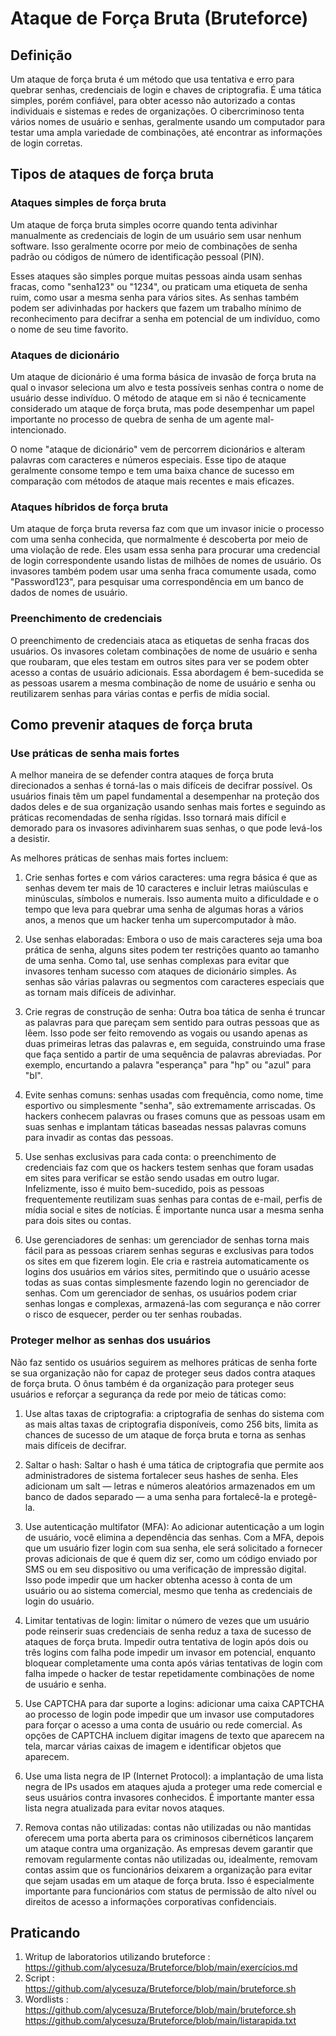 # Ataque de Força Bruta (Bruteforce)

<h2> Definição </h2> 

Um ataque de força bruta é um método que usa tentativa e erro para quebrar senhas, credenciais de login e chaves de criptografia. É uma tática simples, porém confiável, para obter acesso não autorizado a contas individuais e sistemas e redes de organizações. O cibercriminoso tenta vários nomes de usuário e senhas, geralmente usando um computador para testar uma ampla variedade de combinações, até encontrar as informações de login corretas.

<h2> Tipos de ataques de força bruta </h2> 

<h3> Ataques simples de força bruta </h3>

Um ataque de força bruta simples ocorre quando tenta adivinhar manualmente as credenciais de login de um usuário sem usar nenhum software. Isso geralmente ocorre por meio de combinações de senha padrão ou códigos de número de identificação pessoal (PIN). 

Esses ataques são simples porque muitas pessoas ainda usam senhas fracas, como "senha123" ou "1234", ou praticam uma etiqueta de senha ruim, como usar a mesma senha para vários sites. As senhas também podem ser adivinhadas por hackers que fazem um trabalho mínimo de reconhecimento para decifrar a senha em potencial de um indivíduo, como o nome de seu time favorito.

<h3> Ataques de dicionário </h3>

Um ataque de dicionário é uma forma básica de invasão de força bruta na qual o invasor seleciona um alvo e testa possíveis senhas contra o nome de usuário desse indivíduo. O método de ataque em si não é tecnicamente considerado um ataque de força bruta, mas pode desempenhar um papel importante no processo de quebra de senha de um agente mal-intencionado. 

O nome "ataque de dicionário" vem de percorrem dicionários e alteram palavras com caracteres e números especiais. Esse tipo de ataque geralmente consome tempo e tem uma baixa chance de sucesso em comparação com métodos de ataque mais recentes e mais eficazes.

<h3> Ataques híbridos de força bruta </h3>

Um ataque de força bruta reversa faz com que um invasor inicie o processo com uma senha conhecida, que normalmente é descoberta por meio de uma violação de rede. Eles usam essa senha para procurar uma credencial de login correspondente usando listas de milhões de nomes de usuário. Os invasores também podem usar uma senha fraca comumente usada, como "Password123", para pesquisar uma correspondência em um banco de dados de nomes de usuário.

<h3> Preenchimento de credenciais </h3>

O preenchimento de credenciais ataca as etiquetas de senha fracas dos usuários. Os invasores coletam combinações de nome de usuário e senha que roubaram, que eles testam em outros sites para ver se podem obter acesso a contas de usuário adicionais. Essa abordagem é bem-sucedida se as pessoas usarem a mesma combinação de nome de usuário e senha ou reutilizarem senhas para várias contas e perfis de mídia social.



<h2> Como prevenir ataques de força bruta </h2> 

<h3> Use práticas de senha mais fortes </h3>
A melhor maneira de se defender contra ataques de força bruta direcionados a senhas é torná-las o mais difíceis de decifrar possível. Os usuários finais têm um papel fundamental a desempenhar na proteção dos dados deles e de sua organização usando senhas mais fortes e seguindo as práticas recomendadas de senha rígidas. Isso tornará mais difícil e demorado para os invasores adivinharem suas senhas, o que pode levá-los a desistir. 

As melhores práticas de senhas mais fortes incluem:

1. Crie senhas fortes e com vários caracteres: uma regra básica é que as senhas devem ter mais de 10 caracteres e incluir letras maiúsculas e minúsculas, símbolos e numerais. Isso aumenta muito a dificuldade e o tempo que leva para quebrar uma senha de algumas horas a vários anos, a menos que um hacker tenha um supercomputador à mão.

2. Use senhas elaboradas: Embora o uso de mais caracteres seja uma boa prática de senha, alguns sites podem ter restrições quanto ao tamanho de uma senha. Como tal, use senhas complexas para evitar que invasores tenham sucesso com ataques de dicionário simples. As senhas são várias palavras ou segmentos com caracteres especiais que as tornam mais difíceis de adivinhar.

3. Crie regras de construção de senha: Outra boa tática de senha é truncar as palavras para que pareçam sem sentido para outras pessoas que as lêem. Isso pode ser feito removendo as vogais ou usando apenas as duas primeiras letras das palavras e, em seguida, construindo uma frase que faça sentido a partir de uma sequência de palavras abreviadas. Por exemplo, encurtando a palavra "esperança" para "hp" ou "azul" para "bl". 

4. Evite senhas comuns: senhas usadas com frequência, como nome, time esportivo ou simplesmente "senha", são extremamente arriscadas. Os hackers conhecem palavras ou frases comuns que as pessoas usam em suas senhas e implantam táticas baseadas nessas palavras comuns para invadir as contas das pessoas.

5. Use senhas exclusivas para cada conta: o preenchimento de credenciais faz com que os hackers testem senhas que foram usadas em sites para verificar se estão sendo usadas em outro lugar. Infelizmente, isso é muito bem-sucedido, pois as pessoas frequentemente reutilizam suas senhas para contas de e-mail, perfis de mídia social e sites de notícias. É importante nunca usar a mesma senha para dois sites ou contas.

6. Use gerenciadores de senhas: um gerenciador de senhas torna mais fácil para as pessoas criarem senhas seguras e exclusivas para todos os sites em que fizerem login. Ele cria e rastreia automaticamente os logins dos usuários em vários sites, permitindo que o usuário acesse todas as suas contas simplesmente fazendo login no gerenciador de senhas. Com um gerenciador de senhas, os usuários podem criar senhas longas e complexas, armazená-las com segurança e não correr o risco de esquecer, perder ou ter senhas roubadas.

<h3> Proteger melhor as senhas dos usuários </h3>

Não faz sentido os usuários seguirem as melhores práticas de senha forte se sua organização não for capaz de proteger seus dados contra ataques de força bruta. O ônus também é da organização para proteger seus usuários e reforçar a segurança da rede por meio de táticas como: 

1. Use altas taxas de criptografia: a criptografia de senhas do sistema com as mais altas taxas de criptografia disponíveis, como 256 bits, limita as chances de sucesso de um ataque de força bruta e torna as senhas mais difíceis de decifrar.

2. Saltar o hash: Saltar o hash é uma tática de criptografia que permite aos administradores de sistema fortalecer seus hashes de senha. Eles adicionam um salt — letras e números aleatórios armazenados em um banco de dados separado — a uma senha para fortalecê-la e protegê-la.

3. Use autenticação multifator (MFA): Ao adicionar autenticação a um login de usuário, você elimina a dependência das senhas. Com a MFA, depois que um usuário fizer login com sua senha, ele será solicitado a fornecer provas adicionais de que é quem diz ser, como um código enviado por SMS ou em seu dispositivo ou uma verificação de impressão digital. Isso pode impedir que um hacker obtenha acesso à conta de um usuário ou ao sistema comercial, mesmo que tenha as credenciais de login do usuário.

4. Limitar tentativas de login: limitar o número de vezes que um usuário pode reinserir suas credenciais de senha reduz a taxa de sucesso de ataques de força bruta. Impedir outra tentativa de login após dois ou três logins com falha pode impedir um invasor em potencial, enquanto bloquear completamente uma conta após várias tentativas de login com falha impede o hacker de testar repetidamente combinações de nome de usuário e senha.

5. Use CAPTCHA para dar suporte a logins: adicionar uma caixa CAPTCHA ao processo de login pode impedir que um invasor use computadores para forçar o acesso a uma conta de usuário ou rede comercial. As opções de CAPTCHA incluem digitar imagens de texto que aparecem na tela, marcar várias caixas de imagem e identificar objetos que aparecem. 

6. Use uma lista negra de IP (Internet Protocol): a implantação de uma lista negra de IPs usados em ataques ajuda a proteger uma rede comercial e seus usuários contra invasores conhecidos. É importante manter essa lista negra atualizada para evitar novos ataques.

7. Remova contas não utilizadas: contas não utilizadas ou não mantidas oferecem uma porta aberta para os criminosos cibernéticos lançarem um ataque contra uma organização. As empresas devem garantir que removam regularmente contas não utilizadas ou, idealmente, removam contas assim que os funcionários deixarem a organização para evitar que sejam usadas em um ataque de força bruta. Isso é especialmente importante para funcionários com status de permissão de alto nível ou direitos de acesso a informações corporativas confidenciais.


<h2> Praticando </h2> 

1. Writup de laboratorios utilizando bruteforce : https://github.com/alycesuza/Bruteforce/blob/main/exercícios.md
2. Script : https://github.com/alycesuza/Bruteforce/blob/main/bruteforce.sh
3. Wordlists :
https://github.com/alycesuza/Bruteforce/blob/main/bruteforce.sh
https://github.com/alycesuza/Bruteforce/blob/main/listarapida.txt
